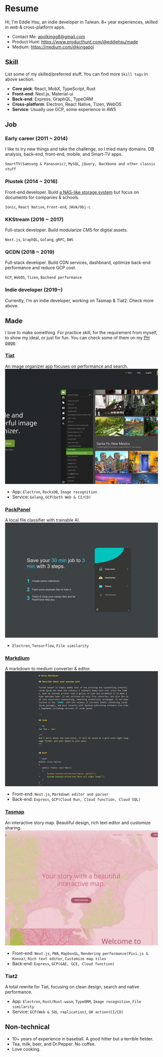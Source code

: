# Resume

Hi, I'm Eddie Hsu, an indie developer in Taiwan. 8+ year experiences, skilled in web & cross-platform apps.
* Contact Me: [apolkingg8@gmail.com](mailto:apolkingg8@gmail.com)
* Product Hunt: https://www.producthunt.com/@eddiehsu/made
* Medium: https://medium.com/@kingapol

## Skill
List some of my skilled/preferred stuff. You can find more `Skill tags` in above section.
* **Core pick**: React, MobX, TypeScript, Rust
* **Front-end**: Next.js, Material-ui
* **Back-end**: Express, GraphQL, TypeORM
* **Cross-platform**: Electron, React Native, Tizen, WebOS
* **Service**: Usually use GCP, some experience in AWS


## Job

### Early career (2011 ~ 2014)
I like to try new things and take the challenge, so I tried many domains. DB analysis, back-end, front-end, mobile, and Smart-TV apps.

`SmartTV(Samsung & Panasonic)`, `MySQL`, `jQuery, Backbone and other classic stuff`

### Plustek (2014 ~ 2016)
Front-end developer. Build [a NAS-like storage system](https://plustek.com/tw/products/file-management-solution/edoc-series/index.php) but focus on documents for companies & schools.

`Ionic`, `React Native`, `Front-end`, `JAVA/Obj-c`

### KKStream (2016 ~ 2017)
Full-stack developer. Build modularize CMS for digital assets.

`Next.js`, `GraphQL`, `Golang`, `gRPC`, `AWS`

### QCDN (2018 ~ 2019)
Full-stack developer. Build CDN services, dashboard, optimize back-end performance and reduce GCP cost.

`GCP`, `WebOS`, `Tizen`, `Backend performance`

### Indie developer (2019~)
Currently, I'm an indie developer, working on Tasmap & Tiat2. Check more above.


## Made
I love to make something. For practice skill, for the requirement from myself, to show my ideal, or just for fun. You can check some of them on my [PH page](https://www.producthunt.com/@eddiehsu/made).

### [Tiat](https://tiat.app)
An image organizer app focuses on performance and search.
![Tiat](assets/TiatWeb.jpeg)
* App: `Electron`, `RocksDB`, `Image recognition`
* Service: `Golang`, `GCP(both Web & CI/CD)`

### [PackPanel](https://packpanel.island68.dev)
A local file classifier with trainable AI.
![PackPanel](assets/PackPanelWeb.jpeg)
* `Electron`, `Tensorflow`, `File similarity`

### [Markdium](https://markdium.dev)
A markdown to medium converter & editor.
![Markdium](assets/Markdium.jpeg)
* Front-end: `Next.js`, `Markdown editor and parser`
* Back-end: `Express`, `GCP(Cloud Run, Cloud function, Cloud SQL)`

### [Tasmap](https://tasmap.app)
An interactive story map. Beautiful design, rich text editor and customize sharing.
![Tasmap](assets/TasmapWeb.jpeg)
* Front-end: `Next.js`, `PWA`, `MapboxGL`, `Rendering performance(Pixi.js & Konva)`, `Rich text editor`, `Customize map tiles`
* Back-end: `Express`, `GCP(GAE, GCE, Cloud function)`

### Tiat2
A total rewrite for Tiat, focusing on clean design, search and native performance.
* App: `Electron`, `Rust/Rust-wasm`, `TypeORM`, `Image recognition`, `File similarity`
* Service: `GCP(Web & SQL replication)`, `GH action(CI/CD)`

## Non-technical
* 10+ years of experience in baseball. A good hitter but a terrible fielder.
* Tea, milk, beer, and Dr.Pepper. No coffee.
* Love cooking.
